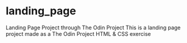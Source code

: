 # landing_page
Landing Page Project through The Odin Project
This is a landing page project made as a The Odin Project HTML & CSS exercise
